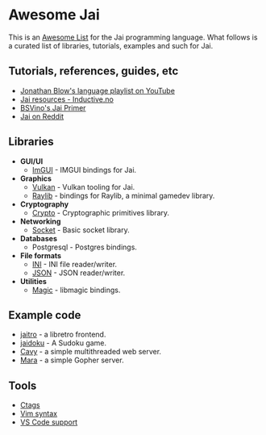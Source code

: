 # Awesome Jai

This is an [Awesome List](https://awesome.re) for the Jai programming language. What follows is a curated list of libraries, tutorials, examples and such for Jai.

## Tutorials, references, guides, etc

 * [Jonathan Blow's language playlist on YouTube](https://www.youtube.com/watch?v=TH9VCN6UkyQ&list=PLmV5I2fxaiCKfxMBrNsU1kgKJXD3PkyxO&ab_channel=JonathanBlow)
 * [Jai resources - Inductive.no](https://inductive.no/jai/)
 * [BSVino's Jai Primer](https://github.com/BSVino/JaiPrimer/blob/master/JaiPrimer.md)
 * [Jai on Reddit](https://www.reddit.com/r/Jai/)

## Libraries

 * **GUI/UI**
   * [ImGUI](https://github.com/kevinw/jai-imgui/) - IMGUI bindings for Jai.
 * **Graphics**
   * [Vulkan](https://github.com/osor-io/Vulkan) - Vulkan tooling for Jai.
   * [Raylib](https://github.com/kevinw/raylib-jai) - bindings for Raylib, a minimal gamedev library.
 * **Cryptography**
   * [Crypto](https://github.com/smari/jai-crypto) - Cryptographic primitives library.
 * **Networking**
   * [Socket](https://github.com/smari/jai-socket) - Basic socket library.
 * **Databases**
   * Postgresql - Postgres bindings.
 * **File formats**
   * [INI](https://github.com/smari/jai-ini) - INI file reader/writer.
   * [JSON](https://github.com/rluba/jai-json) - JSON reader/writer.
 * **Utilities**
   * [Magic](https://github.com/smari/jai-magic) - libmagic bindings.


## Example code

 * [jaitro](https://github.com/kevinw/jaitro) - a libretro frontend.
 * [jaidoku](https://github.com/mimhufford/jaidoku) - A Sudoku game.
 * [Cavy](https://github.com/smari/Cavy) - a simple multithreaded web server.
 * [Mara](https://github.com/smari/Mara) - a simple Gopher server.

## Tools

 * [Ctags](https://github.com/rluba/jai-ctags)
 * [Vim syntax](https://github.com/rluba/jai.vim)
 * [VS Code support](https://github.com/mimhufford/jai-language-support)
 
